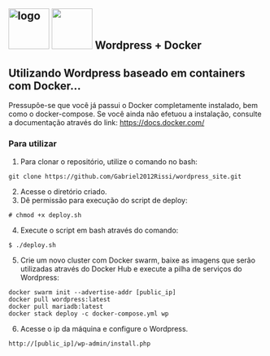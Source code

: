 ## <img src="https://s.w.org/about/images/logos/wordpress-logo-notext-rgb.png" alt=logo width="80" height="80" /> <img src="https://secure.gravatar.com/avatar/26da7b36ff8bb5db4211400358dc7c4e.jpg?s=512&r=g&d=mm" width="80" height="80" /> Wordpress + Docker
## Utilizando Wordpress baseado em containers com Docker...

Pressupôe-se que você já passui o Docker completamente instalado, bem como o docker-compose. Se você ainda não efetuou a instalação, consulte a documentação através do link:
https://docs.docker.com/

### Para utilizar

1. Para clonar o repositório, utilize o comando no bash:

```
git clone https://github.com/Gabriel2012Rissi/wordpress_site.git
```

2. Acesse o diretório criado.
3. Dê permissão para execução do script de deploy:
```
# chmod +x deploy.sh
```
4. Execute o script em bash através do comando:
```
$ ./deploy.sh
```
5. Crie um novo cluster com Docker swarm, baixe as imagens que serão utilizadas através do Docker Hub e execute a pilha de serviços do Wordpress:
```
docker swarm init --advertise-addr [public_ip]
docker pull wordpress:latest
docker pull mariadb:latest
docker stack deploy -c docker-compose.yml wp
```
6. Acesse o ip da máquina e configure o Wordpress.

```
http://[public_ip]/wp-admin/install.php
```
